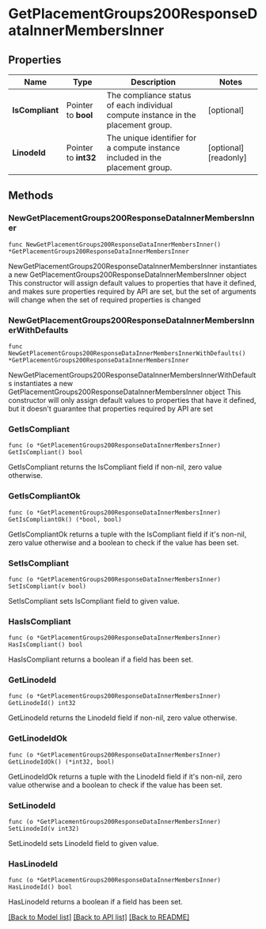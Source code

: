 # GetPlacementGroups200ResponseDataInnerMembersInner

## Properties

Name | Type | Description | Notes
------------ | ------------- | ------------- | -------------
**IsCompliant** | Pointer to **bool** | The compliance status of each individual compute instance in the placement group. | [optional] 
**LinodeId** | Pointer to **int32** | The unique identifier for a compute instance included in the placement group. | [optional] [readonly] 

## Methods

### NewGetPlacementGroups200ResponseDataInnerMembersInner

`func NewGetPlacementGroups200ResponseDataInnerMembersInner() *GetPlacementGroups200ResponseDataInnerMembersInner`

NewGetPlacementGroups200ResponseDataInnerMembersInner instantiates a new GetPlacementGroups200ResponseDataInnerMembersInner object
This constructor will assign default values to properties that have it defined,
and makes sure properties required by API are set, but the set of arguments
will change when the set of required properties is changed

### NewGetPlacementGroups200ResponseDataInnerMembersInnerWithDefaults

`func NewGetPlacementGroups200ResponseDataInnerMembersInnerWithDefaults() *GetPlacementGroups200ResponseDataInnerMembersInner`

NewGetPlacementGroups200ResponseDataInnerMembersInnerWithDefaults instantiates a new GetPlacementGroups200ResponseDataInnerMembersInner object
This constructor will only assign default values to properties that have it defined,
but it doesn't guarantee that properties required by API are set

### GetIsCompliant

`func (o *GetPlacementGroups200ResponseDataInnerMembersInner) GetIsCompliant() bool`

GetIsCompliant returns the IsCompliant field if non-nil, zero value otherwise.

### GetIsCompliantOk

`func (o *GetPlacementGroups200ResponseDataInnerMembersInner) GetIsCompliantOk() (*bool, bool)`

GetIsCompliantOk returns a tuple with the IsCompliant field if it's non-nil, zero value otherwise
and a boolean to check if the value has been set.

### SetIsCompliant

`func (o *GetPlacementGroups200ResponseDataInnerMembersInner) SetIsCompliant(v bool)`

SetIsCompliant sets IsCompliant field to given value.

### HasIsCompliant

`func (o *GetPlacementGroups200ResponseDataInnerMembersInner) HasIsCompliant() bool`

HasIsCompliant returns a boolean if a field has been set.

### GetLinodeId

`func (o *GetPlacementGroups200ResponseDataInnerMembersInner) GetLinodeId() int32`

GetLinodeId returns the LinodeId field if non-nil, zero value otherwise.

### GetLinodeIdOk

`func (o *GetPlacementGroups200ResponseDataInnerMembersInner) GetLinodeIdOk() (*int32, bool)`

GetLinodeIdOk returns a tuple with the LinodeId field if it's non-nil, zero value otherwise
and a boolean to check if the value has been set.

### SetLinodeId

`func (o *GetPlacementGroups200ResponseDataInnerMembersInner) SetLinodeId(v int32)`

SetLinodeId sets LinodeId field to given value.

### HasLinodeId

`func (o *GetPlacementGroups200ResponseDataInnerMembersInner) HasLinodeId() bool`

HasLinodeId returns a boolean if a field has been set.


[[Back to Model list]](../README.md#documentation-for-models) [[Back to API list]](../README.md#documentation-for-api-endpoints) [[Back to README]](../README.md)



